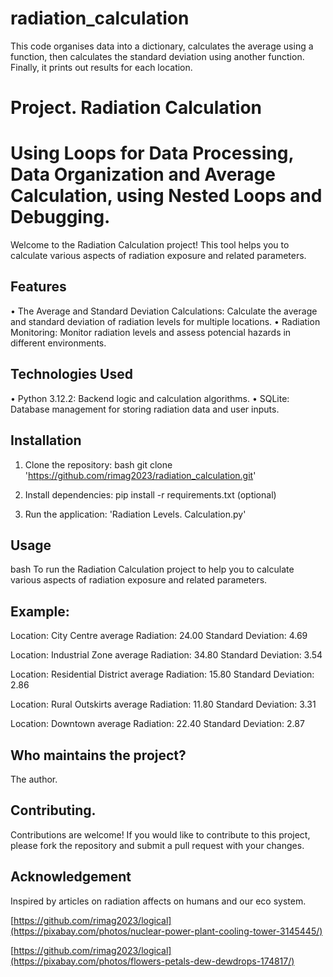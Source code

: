 # radiation_calculation
This code organises data into a dictionary, calculates the average using a function, then calculates the standard deviation using another function. Finally, it prints out results for each location.

#  Project. Radiation Calculation
#  Using Loops for Data Processing, Data Organization and Average Calculation, using Nested Loops and Debugging.

Welcome to the Radiation Calculation project! This tool helps you to calculate various aspects of radiation exposure and related parameters.

## Features
• The Average and Standard Deviation Calculations: Calculate the average and standard deviation of radiation levels for multiple locations.
• Radiation Monitoring: Monitor radiation levels and assess potencial hazards in different environments.

## Technologies Used
• Python 3.12.2: Backend logic and calculation algorithms.
• SQLite: Database management for storing radiation data and user inputs.

## Installation
1. Clone the repository:
bash
git clone 'https://github.com/rimag2023/radiation_calculation.git'

2. Install dependencies:
pip install -r requirements.txt (optional)
3. Run the application: 'Radiation Levels. Calculation.py'

## Usage 
bash
To run the Radiation Calculation project to help you to calculate various aspects of radiation exposure and related parameters.

## Example:

Location: City Centre
average Radiation:  24.00
Standard Deviation:  4.69

Location: Industrial Zone
average Radiation:  34.80
Standard Deviation:  3.54

Location: Residential District
average Radiation:  15.80
Standard Deviation:  2.86

Location: Rural Outskirts
average Radiation:  11.80
Standard Deviation:  3.31

Location: Downtown
average Radiation:  22.40
Standard Deviation:  2.87

## Who maintains the project?
The author.

## Contributing.
Contributions are welcome! If you would like to contribute to this project, please fork the repository and submit a pull request with your changes.

## Acknowledgement
Inspired by articles on radiation affects on humans and our eco system.

[https://github.com/rimag2023/logical](https://pixabay.com/photos/nuclear-power-plant-cooling-tower-3145445/)



[https://github.com/rimag2023/logical](https://pixabay.com/photos/flowers-petals-dew-dewdrops-174817/)


<source media="(prefers-color-scheme: light)" srcset="https://user-images.githubusercontent.com/25423296/163456779-a8556205-d0a5-45e2-ac17-42d089e3c3f8.png">






